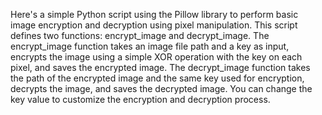  Here's a simple Python script using the Pillow library to perform basic image encryption and decryption using pixel manipulation.
 This script defines two functions: encrypt_image and decrypt_image. 
 The encrypt_image function takes an image file path and a key as input, encrypts the image using a simple XOR operation with the key on each pixel, and saves the encrypted image. 
 The decrypt_image function takes the path of the encrypted image and the same key used for encryption, decrypts the image, and saves the decrypted image.
 You can change the key value to customize the encryption and decryption process.
